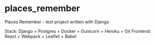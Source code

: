 # places_remember
Places Remember - test project written with Django

Stack: Django + Postgres + Docker + Gunicorn + Heroku + Git
Frontend: React + Webpack + Leaflet + Babel



